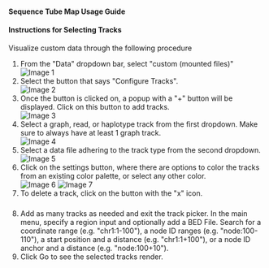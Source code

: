 #### Sequence Tube Map Usage Guide


#### Instructions for Selecting Tracks
Visualize custom data through the following procedure

1. From the "Data" dropdown bar, select "custom (mounted files)" <br>
![Image 1](pickTrackImages/img1.png)
2. Select the button that says "Configure Tracks". <br>
![Image 2](pickTrackImages/img2.png)
3. Once the button is clicked on, a popup with a "+" button will be displayed. Click on this button to add tracks. <br>
![Image 3](pickTrackImages/img3.png)
4. Select a graph, read, or haplotype track from the first dropdown. Make sure to always have at least 1 graph track.<br>
    ![Image 4](pickTrackImages/img4.png)
5. Select a data file adhering to the track type from the second dropdown. <br>
    ![Image 5](pickTrackImages/img5.png)
6. Click on the settings button, where there are options to color the tracks from an existing color palette, or select any other color. <br>
    ![Image 6](pickTrackImages/img6.png)
    ![Image 7](pickTrackImages/img7.png)
7. To delete a track, click on the button with the "x" icon. <br>

##### 
8. Add as many tracks as needed and exit the track picker. In the main menu, specify a region input and optionally add a BED File. Search for a coordinate range (e.g. "chr1:1-100"), a node ID ranges (e.g. "node:100-110"), a start position and a distance (e.g. "chr1:1+100"), or a node ID anchor and a distance (e.g. "node:100+10").
9. Click Go to see the selected tracks render.